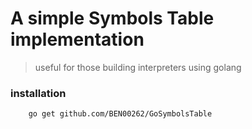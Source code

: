 # A simple Symbols Table implementation

> useful for those building interpreters using golang

### installation
```bash:
    go get github.com/BEN00262/GoSymbolsTable
```